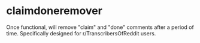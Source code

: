 # claimdoneremover
Once functional, will remove "claim" and "done" comments after a period of time. Specifically designed for r/TranscribersOfReddit users.
